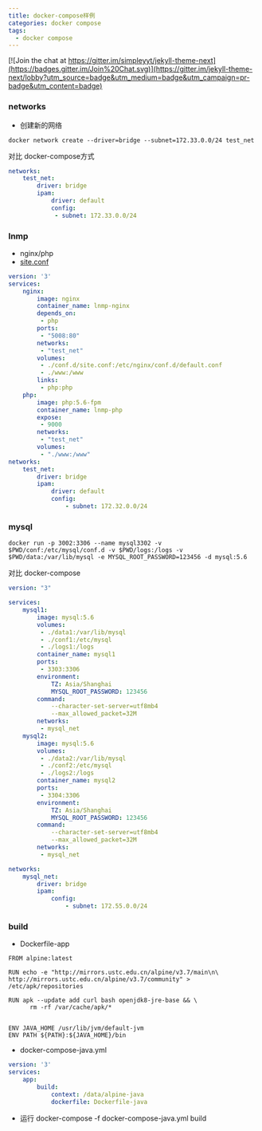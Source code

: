 ```yaml
---
title: docker-compose样例
categories: docker compose
tags:
  - docker compose
---
```


[![Join the chat at https://gitter.im/simpleyyt/jekyll-theme-next](https://badges.gitter.im/Join%20Chat.svg)](https://gitter.im/jekyll-theme-next/lobby?utm_source=badge&utm_medium=badge&utm_campaign=pr-badge&utm_content=badge)

<!--more-->

### networks
- 创建新的网络

```
docker network create --driver=bridge --subnet=172.33.0.0/24 test_net
```
对比 docker-compose方式

```yaml
networks:
    test_net:
        driver: bridge
        ipam:
            driver: default
            config:
             - subnet: 172.33.0.0/24
```

### lnmp
- nginx/php
- [site.conf](https://github.com/SakuraGaara/docker-compose/blob/master/lnmp/conf.d/site.conf)

```yaml
version: '3'
services:
    nginx:
        image: nginx
        container_name: lnmp-nginx
        depends_on:
         - php
        ports:
         - "5008:80"
        networks:
         - "test_net"
        volumes:
         - ./conf.d/site.conf:/etc/nginx/conf.d/default.conf
         - ./www:/www
        links:
         - php:php
    php:
        image: php:5.6-fpm
        container_name: lnmp-php
        expose: 
         - 9000
        networks:
         - "test_net"
        volumes:
         - "./www:/www"
networks:
    test_net:
        driver: bridge
        ipam:
            driver: default
            config:
                - subnet: 172.32.0.0/24
```

### mysql 

```
docker run -p 3002:3306 --name mysql3302 -v $PWD/conf:/etc/mysql/conf.d -v $PWD/logs:/logs -v $PWD/data:/var/lib/mysql -e MYSQL_ROOT_PASSWORD=123456 -d mysql:5.6
```
对比 docker-compose
```yaml
version: "3"

services:
    mysql1:
        image: mysql:5.6
        volumes:
         - ./data1:/var/lib/mysql
         - ./conf1:/etc/mysql
         - ./logs1:/logs
        container_name: mysql1
        ports:
         - 3303:3306
        environment:
            TZ: Asia/Shanghai
            MYSQL_ROOT_PASSWORD: 123456
        command:
            --character-set-server=utf8mb4
            --max_allowed_packet=32M
        networks:
         - mysql_net
    mysql2:
        image: mysql:5.6
        volumes:
         - ./data2:/var/lib/mysql
         - ./conf2:/etc/mysql
         - ./logs2:/logs
        container_name: mysql2
        ports:
         - 3304:3306
        environment:
            TZ: Asia/Shanghai
            MYSQL_ROOT_PASSWORD: 123456
        command:
            --character-set-server=utf8mb4
            --max_allowed_packet=32M
        networks:
         - mysql_net

networks:
    mysql_net:
        driver: bridge
        ipam:
            config:
                - subnet: 172.55.0.0/24
```

### build
- Dockerfile-app

```
FROM alpine:latest

RUN echo -e "http://mirrors.ustc.edu.cn/alpine/v3.7/main\n\
http://mirrors.ustc.edu.cn/alpine/v3.7/community" > /etc/apk/repositories

RUN apk --update add curl bash openjdk8-jre-base && \
      rm -rf /var/cache/apk/*


ENV JAVA_HOME /usr/lib/jvm/default-jvm
ENV PATH ${PATH}:${JAVA_HOME}/bin
```
- docker-compose-java.yml

```yaml
version: '3'
services:
    app:
        build:
            context: /data/alpine-java
            dockerfile: Dockerfile-java

```
- 运行 docker-compose -f docker-compose-java.yml build



